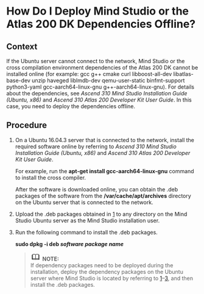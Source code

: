 # How Do I Deploy  Mind Studio  or the Atlas 200 DK Dependencies Offline?<a name="EN-US_TOPIC_0196221467"></a>

## Context<a name="section109741724131114"></a>

If the Ubuntu server cannot connect to the network,  Mind Studio  or the cross compilation environment dependencies of the Atlas 200 DK cannot be installed online \(for example: gcc g++ cmake curl libboost-all-dev libatlas-base-dev unzip haveged liblmdb-dev qemu-user-static binfmt-support python3-yaml gcc-aarch64-linux-gnu g++-aarch64-linux-gnu\). For details about the dependencies, see  _Ascend 310 Mind Studio Installation Guide \(Ubuntu, x86\)_  and  _Ascend 310 Atlas 200 Developer Kit User Guide_. In this case, you need to deploy the dependencies offline.

## Procedure<a name="section1362910751518"></a>

1.  <a name="li699981461510"></a>On a Ubuntu 16.04.3 server that is connected to the network, install the required software online by referring to  _Ascend 310 Mind Studio Installation Guide \(Ubuntu, x86\)_  and  _Ascend 310 Atlas 200 Developer Kit User Guide_.

    For example, run the  **apt-get install gcc-aarch64-linux-gnu**  command to install the cross compiler.

    After the software is downloaded online, you can obtain the .deb packages of the software from the  **/var/cache/apt/archives**  directory on the Ubuntu server that is connected to the network.

2.  Upload the .deb packages obtained in  [1](#li699981461510)  to any directory on the  Mind Studio  Ubuntu server as the  Mind Studio  installation user.
3.  <a name="li2496165217342"></a>Run the following command to install the .deb packages.

    **sudo dpkg -i deb  _software package name_**

    >![](public_sys-resources/icon-note.gif) **NOTE:**   
    >If dependency packages need to be deployed during the installation, deploy the dependency packages on the Ubuntu server where  Mind Studio  is located by referring to  [1](#li699981461510)–[3](#li2496165217342), and then install the .deb packages.  


